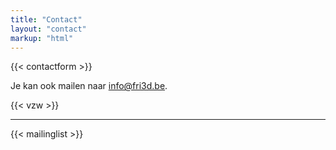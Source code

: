 ```yaml
---
title: "Contact"
layout: "contact"
markup: "html"
---
```


<div class="block--centered">
{{< contactform >}}
</div>

<div class="block--centered">
<p>Je kan ook mailen naar <a href="mailto:info@fri3d.be">info@fri3d.be</a>.</p>
</div>

<div class="block--centered">
	{{< vzw >}}
</div>
<hr class="gridrule" />
<div class="block--centered">
{{< mailinglist >}}
</div>